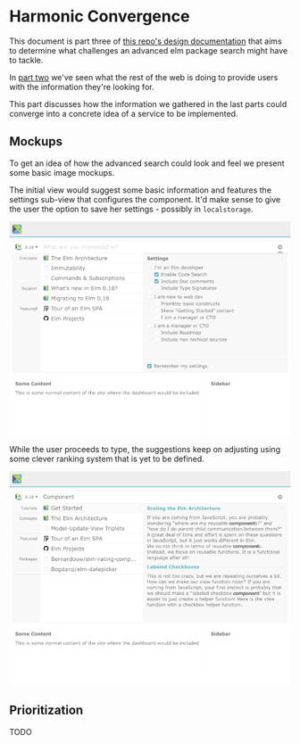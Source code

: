 # Harmonic Convergence
This document is part three of [this repo's design documentation](../README.md)
that aims to determine what challenges an advanced elm package search might
have to tackle. 

In [part two](02-room-for-improvement.md) we've seen what the rest of the web
is doing to provide users with the information they're looking for.

This part discusses how the information we gathered in the last parts could
converge into a concrete idea of a service to be implemented.

## Mockups
To get an idea of how the advanced search could look and feel we present 
some basic image mockups.

The initial view would suggest some basic information and features the settings
sub-view that configures the component. It'd make sense to give the user the
option to save her settings - possibly in `localstorage`.

![Elm Advanced Package Search Initial View](img/03-harmonic-convergence/img-0200-mockup-initial-view.png?raw=true)

While the user proceeds to type, the suggestions keep on adjusting using some
clever ranking system that is yet to be defined.

![Elm Advanced Package Search component search](img/03-harmonic-convergence/img-0201-mockup-component-search.png?raw=true)

## Prioritization

TODO